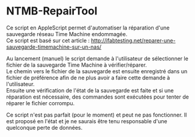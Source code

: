 # NTMB-RepairTool
Ce script en AppleScript permet d'automatiser la réparation d'une sauvegarde réseau Time Machine endommagée.<br/>
Ce script est basé sur cet article : http://ifabtesting.net/reparer-une-sauvegarde-timemachine-sur-un-nas/<br/>

Au lancement (manuel) le script demande à l'utilisateur de sélectionner le fichier de la sauvegarde Time Machine à vérifier/réparer.<br/>
Le chemin vers le fichier de la sauvegarde est ensuite enregistré dans un fichier de préférence afin de ne plus avoir a faire cette demande à l'utilisateur.<br/>
Ensuite une vérification de l'état de la sauvegarde est faite et si une réparation est nécessaire, des commandes sont exécutées pour tenter de réparer le fichier corrompu.<br/>

Ce script n'est pas parfait (pour le moment) et peut ne pas fonctionner. Il est proposé en l'état et je ne saurais être tenu responsable d'une quelconque perte de données.
